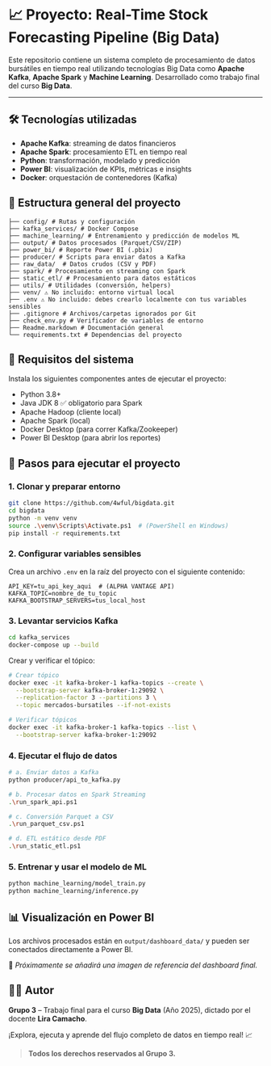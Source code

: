 # 📈 Proyecto: Real-Time Stock Forecasting Pipeline (Big Data)

Este repositorio contiene un sistema completo de procesamiento de datos bursátiles en tiempo real utilizando tecnologías Big Data como **Apache Kafka**, **Apache Spark** y **Machine Learning**. Desarrollado como trabajo final del curso **Big Data**.

---

## 🛠️ Tecnologías utilizadas

- **Apache Kafka**: streaming de datos financieros  
- **Apache Spark**: procesamiento ETL en tiempo real  
- **Python**: transformación, modelado y predicción  
- **Power BI**: visualización de KPIs, métricas e insights  
- **Docker**: orquestación de contenedores (Kafka)

## 📁 Estructura general del proyecto

```
├── config/ # Rutas y configuración
├── kafka_services/ # Docker Compose 
├── machine_learning/ # Entrenamiento y predicción de modelos ML
├── output/ # Datos procesados (Parquet/CSV/ZIP)                
├── power_bi/ # Reporte Power BI (.pbix)             
├── producer/ # Scripts para enviar datos a Kafka
├── raw_data/  # Datos crudos (CSV y PDF)             
├── spark/ # Procesamiento en streaming con Spark
├── static_etl/ # Procesamiento para datos estáticos
├── utils/ # Utilidades (conversión, helpers)
├── venv/ ⚠️ No incluido: entorno virtual local 
├── .env ⚠️ No incluido: debes crearlo localmente con tus variables sensibles
├── .gitignore # Archivos/carpetas ignorados por Git 
├── check_env.py # Verificador de variables de entorno
├── Readme.markdown # Documentación general                
└── requirements.txt # Dependencias del proyecto
```

## 🧰 Requisitos del sistema

Instala los siguientes componentes antes de ejecutar el proyecto:

- Python 3.8+  
- Java JDK 8 ✅ obligatorio para Spark  
- Apache Hadoop (cliente local)  
- Apache Spark (local)  
- Docker Desktop (para correr Kafka/Zookeeper)  
- Power BI Desktop (para abrir los reportes)

## 🚀 Pasos para ejecutar el proyecto

### 1. Clonar y preparar entorno

```bash
git clone https://github.com/4wful/bigdata.git
cd bigdata
python -m venv venv
source .\venv\Scripts\Activate.ps1  # (PowerShell en Windows)
pip install -r requirements.txt
```

### 2. Configurar variables sensibles

Crea un archivo `.env` en la raíz del proyecto con el siguiente contenido:

```env
API_KEY=tu_api_key_aqui  # (ALPHA VANTAGE API)
KAFKA_TOPIC=nombre_de_tu_topic
KAFKA_BOOTSTRAP_SERVERS=tus_local_host
```

### 3. Levantar servicios Kafka

```bash
cd kafka_services
docker-compose up --build
```

Crear y verificar el tópico:

```bash
# Crear tópico
docker exec -it kafka-broker-1 kafka-topics --create \
  --bootstrap-server kafka-broker-1:29092 \
  --replication-factor 3 --partitions 3 \
  --topic mercados-bursatiles --if-not-exists

# Verificar tópicos
docker exec -it kafka-broker-1 kafka-topics --list \
  --bootstrap-server kafka-broker-1:29092
```

### 4. Ejecutar el flujo de datos

```bash
# a. Enviar datos a Kafka
python producer/api_to_kafka.py

# b. Procesar datos en Spark Streaming
.\run_spark_api.ps1

# c. Conversión Parquet a CSV
.\run_parquet_csv.ps1

# d. ETL estático desde PDF
.\run_static_etl.ps1
```

### 5. Entrenar y usar el modelo de ML

```bash
python machine_learning/model_train.py
python machine_learning/inference.py
```

## 📊 Visualización en Power BI

Los archivos procesados están en `output/dashboard_data/` y pueden ser conectados directamente a Power BI.

📌 *Próximamente se añadirá una imagen de referencia del dashboard final.*


## 👨‍🏫 Autor

**Grupo 3** – Trabajo final para el curso **Big Data** (Año 2025), dictado por el docente **Lira Camacho**.

¡Explora, ejecuta y aprende del flujo completo de datos en tiempo real! 📈

> **Todos los derechos reservados al Grupo 3.**
